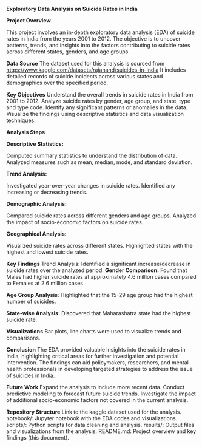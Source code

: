 **Exploratory Data Analysis on Suicide Rates in India**

**Project Overview**

This project involves an in-depth exploratory data analysis (EDA) of suicide rates in India from the years 2001 to 2012.
The objective is to uncover patterns, trends, and insights into the factors contributing to suicide rates across different states, genders, and age groups.

**Data Source**
The dataset used for this analysis is sourced from https://www.kaggle.com/datasets/rajanand/suicides-in-india
It includes detailed records of suicide incidents across various states and demographics over the specified period.

**Key Objectives**
Understand the overall trends in suicide rates in India from 2001 to 2012.
Analyze suicide rates by gender, age group, and state, type and type code.
Identify any significant patterns or anomalies in the data.
Visualize the findings using descriptive statistics and data visualization techniques.

**Analysis Steps**

**Descriptive Statistics:**

Computed summary statistics to understand the distribution of data.
Analyzed measures such as mean, median, mode, and standard deviation.

**Trend Analysis:**

Investigated year-over-year changes in suicide rates.
Identified any increasing or decreasing trends.

**Demographic Analysis:**

Compared suicide rates across different genders and age groups.
Analyzed the impact of socio-economic factors on suicide rates.

**Geographical Analysis:**

Visualized suicide rates across different states.
Highlighted states with the highest and lowest suicide rates.

**Key Findings**
Trend Analysis: Identified a significant increase/decrease in suicide rates over the analyzed period.
**Gender Comparison:** Found that Males had higher suicide rates at approximately 4.6 million cases compared to Females at 2.6 million cases

**Age Group Analysis**: Highlighted that the 15-29 age group had the highest number of suicides.

**State-wise Analysis:** Discovered that Maharashatra state had the highest suicide rate.

**Visualizations**
Bar plots, line charts were used to visualize trends and comparisons.

**Conclusion**
The EDA provided valuable insights into the suicide rates in India, highlighting critical areas for further investigation and potential intervention.
The findings can aid policymakers, researchers, and mental health professionals in developing targeted strategies to address the issue of suicides in India.

**Future Work**
Expand the analysis to include more recent data.
Conduct predictive modeling to forecast future suicide trends.
Investigate the impact of additional socio-economic factors not covered in the current analysis.

**Repository Structure**
Link to the kaggle dataset used for the analysis.
notebook/: Jupyter notebook with the EDA codes and visualizations.
scripts/: Python scripts for data cleaning and analysis.
results/: Output files and visualizations from the analysis.
README.md: Project overview and key findings (this document).




